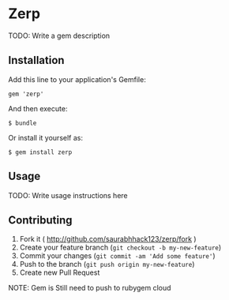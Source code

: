 # Zerp

TODO: Write a gem description

## Installation

Add this line to your application's Gemfile:

    gem 'zerp'

And then execute:

    $ bundle

Or install it yourself as:

    $ gem install zerp

## Usage

TODO: Write usage instructions here

## Contributing

1. Fork it ( http://github.com/saurabhhack123/zerp/fork )
2. Create your feature branch (`git checkout -b my-new-feature`)
3. Commit your changes (`git commit -am 'Add some feature'`)
4. Push to the branch (`git push origin my-new-feature`)
5. Create new Pull Request



NOTE: Gem is Still need to push to rubygem cloud